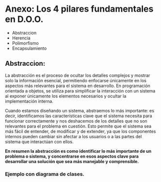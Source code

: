 # Anexo: Los 4 pilares fundamentales en D.O.O.
* Abstraccion
* Herencia
* Polimorfismo
* Encapsulamiento

## Abstraccion:
La abstracción es el proceso de ocultar los detalles complejos y mostrar solo la información esencial, permitiendo enfocarse únicamente en los aspectos más relevantes para el sistema en desarrollo. En programación orientada a objetos, se utiliza para simplificar la interacción con un sistema al exponer únicamente los elementos necesarios y ocultar la implementación interna.

Cuando estamos diseñando un sistema, abstraemos lo más importante: es decir, identificamos las características clave que el sistema necesita para funcionar correctamente y nos deshacemos de los detalles que no son relevantes para el problema en cuestión. Esto permite que el sistema sea más fácil de entender, de modificar y de extender, ya que los componentes internos pueden cambiar sin afectar a los usuarios o a las partes del sistema que interactúan con ellos.

**En resumen la abstracción es como identificar lo más importante de un problema o sistema, y concentrarse en esos aspectos clave para desarrollar una solución que sea más manejable y comprensible.**

### Ejemplo con diagrama de clases.



